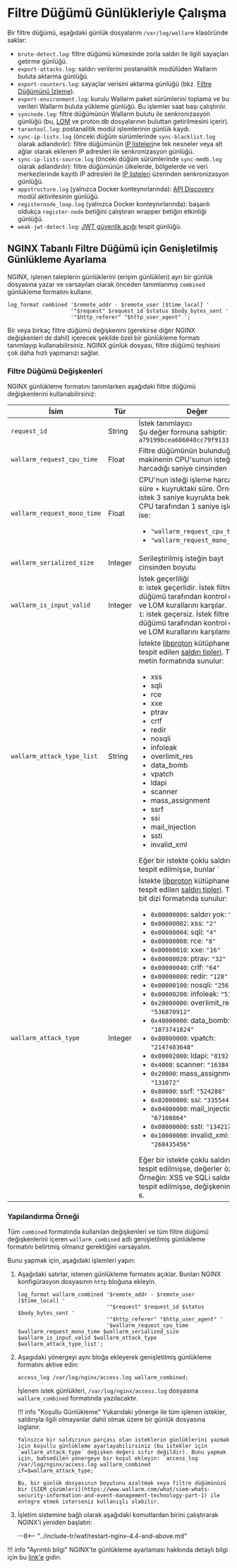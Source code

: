 [link-nginx-logging-docs]:  https://docs.nginx.com/nginx/admin-guide/monitoring/logging/
[doc-vuln-list]:            ../attacks-vulns-list.md
[doc-monitor-node]:         monitoring/intro.md
[doc-lom]:                  ../user-guides/rules/compiling.md


#   Filtre Düğümü Günlükleriyle Çalışma

Bir filtre düğümü, aşağıdaki günlük dosyalarını `/var/log/wallarm` klasöründe saklar:

*   `brute-detect.log`: filtre düğümü kümesinde zorla saldırı ile ilgili sayaçları getirme günlüğü.
*   `export-attacks.log`: saldırı verilerini postanalitik modülüden Wallarm buluta aktarma günlüğü.
*   `export-counters.log`: sayaçlar verisini aktarma günlüğü (bkz. [Filtre Düğümünü İzleme][doc-monitor-node]).
*   `export-environment.log`: kurulu Wallarm paket sürümlerini toplama ve bu verileri Wallarm buluta yükleme günlüğü. Bu işlemler saat başı çalıştırılır.
*   `syncnode.log`: filtre düğümünün Wallarm bulutu ile senkronizasyon günlüğü (bu, [LOM][doc-lom] ve proton.db dosyalarının buluttan getirilmesini içerir).
*   `tarantool.log`: postanalitik modül işlemlerinin günlük kaydı.
*   `sync-ip-lists.log` (önceki düğüm sürümlerinde `sync-blacklist.log` olarak adlandırılır): filtre düğümünün [IP listeleri](../user-guides/ip-lists/overview.md)ne tek nesneler veya alt ağlar olarak eklenen IP adresleri ile senkronizasyon günlüğü.
*   `sync-ip-lists-source.log` (önceki düğüm sürümlerinde `sync-mmdb.log` olarak adlandırılır): filtre düğümünün ülkelerde, bölgelerde ve veri merkezlerinde kayıtlı IP adresleri ile [IP listeleri](../user-guides/ip-lists/overview.md) üzerinden senkronizasyon günlüğü.
*   `appstructure.log` (yalnızca Docker konteynırlarında): [API Discovery](../about-wallarm/api-discovery.md) modül aktivitesinin günlüğü.
*   `registernode_loop.log` (yalnızca Docker konteynırlarında): başarılı oldukça `register-node` betiğini çalıştıran wrapper betiğin etkinliği günlüğü.
*   `weak-jwt-detect.log`: [JWT güvenlik açığı](../attacks-vulns-list.md#weak-jwt) tespit günlüğü.

##  NGINX Tabanlı Filtre Düğümü için Genişletilmiş Günlükleme Ayarlama

NGINX, işlenen taleplerin günlüklerini (erişim günlükleri) ayrı bir günlük dosyasına yazar ve varsayılan olarak önceden tanımlanmış `combined` günlükleme formatını kullanır.

```
log_format combined '$remote_addr - $remote_user [$time_local] '
                    '"$request" $request_id $status $body_bytes_sent '
                    '"$http_referer" "$http_user_agent" ';
```

Bir veya birkaç filtre düğümü değişkenini (gerekirse diğer NGINX değişkenleri de dahil) içerecek şekilde özel bir günlükleme formatı tanımlayıp kullanabilirsiniz. NGINX günlük dosyası, filtre düğümü teşhisini çok daha hızlı yapmanızı sağlar.

### Filtre Düğümü Değişkenleri

NGINX günlükleme formatını tanımlarken aşağıdaki filtre düğümü değişkenlerini kullanabilirsiniz:

|İsim|Tür|Değer|
|---|---|---|
|`request_id`|String|İstek tanımlayıcı<br>Şu değer formuna sahiptir: `a79199bcea606040cc79f913325401fb`|
|`wallarm_request_cpu_time`|Float|Filtre düğümünün bulunduğu makinenin CPU'sunun isteği işleme harcadığı saniye cinsinden süre.|
|`wallarm_request_mono_time`|Float|CPU'nun isteği işleme harcadığı süre + kuyruktaki süre. Örneğin, istek 3 saniye kuyrukta bekledi ve CPU tarafından 1 saniye işlendi ise: <ul><li>`"wallarm_request_cpu_time":1`</li><li>`"wallarm_request_mono_time":4`</li></ul>|
|`wallarm_serialized_size`|Integer|Serileştirilmiş isteğin bayt cinsinden boyutu|
|`wallarm_is_input_valid`|Integer|İstek geçerliliği<br>`0`: istek geçerlidir. İstek filtre düğümü tarafından kontrol edildi ve LOM kurallarını karşılar.<br>`1`: istek geçersiz. İstek filtre düğümü tarafından kontrol edildi ve LOM kurallarını karşılamıyor.|
| `wallarm_attack_type_list` | String | İstekte [libproton](../about-wallarm/protecting-against-attacks.md#library-libproton) kütüphanesi ile tespit edilen [saldırı tipleri][doc-vuln-list]. Türler, metin formatında sunulur:<ul><li>xss</li><li>sqli</li><li>rce</li><li>xxe</li><li>ptrav</li><li>crlf</li><li>redir</li><li>nosqli</li><li>infoleak</li><li>overlimit_res</li><li>data_bomb</li><li>vpatch</li><li>ldapi</li><li>scanner</li><li>mass_assignment</li><li>ssrf</li><li>ssi</li><li>mail_injection</li><li>ssti</li><li>invalid_xml</li></ul>Eğer bir istekte çoklu saldırı tipleri tespit edilmişse, bunlar `|` sembolüyle listelenir. Örneğin: XSS ve SQLi saldırıları tespit edilmişse, değişkenin değeri `xss|sqli`. |
|`wallarm_attack_type`|Integer|İstekte [libproton](../about-wallarm/protecting-against-attacks.md#library-libproton) kütüphanesi ile tespit edilen [saldırı tipleri][doc-vuln-list]. Türler, bit dizi formatında sunulur:<ul><li>`0x00000000`: saldırı yok: `"0"`</li><li>`0x00000002`: xss: `"2"`</li><li>`0x00000004`: sqli: `"4"`</li><li>`0x00000008`: rce: `"8"`</li><li>`0x00000010`: xxe: `"16"`</li><li>`0x00000020`: ptrav: `"32"`</li><li>`0x00000040`: crlf: `"64"`</li><li>`0x00000080`: redir: `"128"`</li><li>`0x00000100`: nosqli: `"256"`</li><li>`0x00000200`: infoleak: `"512"`</li><li>`0x20000000`: overlimit_res: `"536870912"`</li><li>`0x40000000`: data_bomb: `"1073741824"`</li><li>`0x80000000`: vpatch: `"2147483648"`</li><li>`0x00002000`: ldapi: `"8192"`</li><li>`0x4000`: scanner: `"16384"`</li><li>`0x20000`: mass_assignment: `"131072"`</li><li>`0x80000`: ssrf: `"524288"`</li><li>`0x02000000`: ssi: `"33554432"`</li><li>`0x04000000`: mail_injection: `"67108864"`</li><li>`0x08000000`: ssti: `"134217728"`</li><li>`0x10000000`: invalid_xml: `"268435456"`</li></ul>Eğer bir istekte çoklu saldırı tipleri tespit edilmişse, değerler özetlenir. Örneğin: XSS ve SQLi saldırıları tespit edilmişse, değişkenin değeri `6`. |

### Yapılandırma Örneği

Tüm `combined` formatında kullanılan değişkenleri ve
tüm filtre düğümü değişkenlerini içeren `wallarm_combined` adlı genişletilmiş günlükleme formatını belirtmiş olmanız gerektiğini varsayalım.

Bunu yapmak için, aşağıdaki işlemleri yapın:

1.  Aşağıdaki satırlar, istenen günlükleme formatını açıklar. Bunları NGINX konfigürasyon dosyasının `http` bloğuna ekleyin.

    ```
    log_format wallarm_combined '$remote_addr - $remote_user [$time_local] '
                                '"$request" $request_id $status $body_bytes_sent '
                                '"$http_referer" "$http_user_agent" '
                                '$wallarm_request_cpu_time $wallarm_request_mono_time $wallarm_serialized_size $wallarm_is_input_valid $wallarm_attack_type $wallarm_attack_type_list';
    ```

2.  Aşagıdaki yönergeyi aynı bloğa ekleyerek genişletilmiş günlükleme formatını aktive edin:

    `access_log /var/log/nginx/access.log wallarm_combined;`
    
    İşlenen istek günlükleri, `/var/log/nginx/access.log` dosyasına `wallarm_combined` formatında yazılacaktır.
    
    !!! info "Koşullu Günlükleme"
        Yukarıdaki yönerge ile tüm işlenen istekler, saldırıyla ilgili olmayanlar dahil olmak üzere bir günlük dosyasına loglanır.
        
        Yalnızca bir saldırının parçası olan isteklerin günlüklerini yazmak için koşullu günlükleme ayarlayabilirsiniz (bu istekler için `wallarm_attack_type` değişken değeri sıfır değildir). Bunu yapmak için, bahsedilen yönergeye bir koşul ekleyin: `access_log /var/log/nginx/access.log wallarm_combined if=$wallarm_attack_type;`
        
        Bu, bir günlük dosyasının boyutunu azaltmak veya filtre düğümünüzü bir [SIEM çözümleri](https://www.wallarm.com/what/siem-whats-security-information-and-event-management-technology-part-1) ile entegre etmek isterseniz kullanışlı olabilir.          
        
3.  İşletim sistemine bağlı olarak aşağıdaki komutlardan birini çalıştırarak NGINX'i yeniden başlatın:

    --8<-- "../include-tr/waf/restart-nginx-4.4-and-above.md"

!!! info "Ayrıntılı bilgi"
    NGINX'te günlükleme ayarlaması hakkında detaylı bilgi için bu [link'e][link-nginx-logging-docs] gidin.
